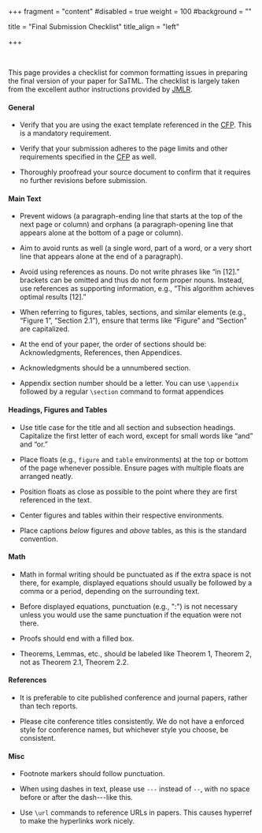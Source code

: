 +++ 
fragment = "content" 
#disabled = true 
weight = 100
#background = ""

title = "Final Submission Checklist" 
title_align = "left"

+++

<br/>

This page provides a checklist for common formatting issues in preparing the final version of your paper for SaTML. The checklist is largely taken from the excellent author instructions provided by [JMLR](https://www.jmlr.org/format/formatting-errors.html).  

#### General

- Verify that you are using the exact template referenced in the [CFP](../participate-cfp/). This is a mandatory requirement.

- Verify that your submission adheres to the page limits and other requirements specified in the [CFP](../participate-cfp/) as well.

- Thoroughly proofread your source document to confirm that it requires no further revisions before submission.

#### Main Text

- Prevent widows (a paragraph-ending line that starts at the top of the next page or column) and orphans (a paragraph-opening line that appears alone at the bottom of a page or column).

- Aim to avoid runts as well (a single word, part of a word, or a very short line that appears alone at the end of a paragraph).

- Avoid using references as nouns. Do not write phrases like “in [12].” brackets can be omitted and thus do not form proper nouns. Instead, use references as supporting information, e.g., “This algorithm achieves optimal results [12].”

- When referring to figures, tables, sections, and similar elements (e.g., “Figure&nbsp;1”, “Section&nbsp;2.1”), ensure that terms like “Figure” and “Section” are capitalized.

- At the end of your paper, the order of sections should be: Acknowledgments, References, then Appendices.

- Acknowledgments should be a unnumbered section.

- Appendix section number should be a letter. You can use `\appendix` followed by a regular `\section` command to format appendices

#### Headings, Figures and Tables

- Use title case for the title and all section and subsection headings. Capitalize the first letter of each word, except for small words like “and” and “or.”

- Place floats (e.g., `figure` and `table` environments) at the top or bottom of the page whenever possible. Ensure pages with multiple floats are arranged neatly.

- Position floats as close as possible to the point where they are first referenced in the text.

- Center figures and tables within their respective environments.

- Place captions *below* figures and *above* tables, as this is the standard convention.

#### Math

- Math in formal writing should be punctuated as if the extra space is not there, for example, displayed equations should usually be followed by a comma or a period, depending on the surrounding text.

- Before displayed equations, punctuation (e.g., ":") is not necessary unless you would use the same punctuation if the equation were not there.

- Proofs should end with a filled box.

- Theorems, Lemmas, etc., should be labeled like Theorem&nbsp;1, Theorem&nbsp;2, not as Theorem&nbsp;2.1, Theorem&nbsp;2.2.

#### References

- It is preferable to cite published conference and journal papers, rather than tech reports.

- Please cite conference titles consistently. We do not have a enforced style for conference names, but whichever style you choose, be consistent.

#### Misc

- Footnote markers should follow punctuation.

- When using dashes in text, please use `---` instead of `--`, with no space before or after the dash---like this.

- Use `\url` commands to reference URLs in papers. This causes hyperref to make the hyperlinks work nicely.
